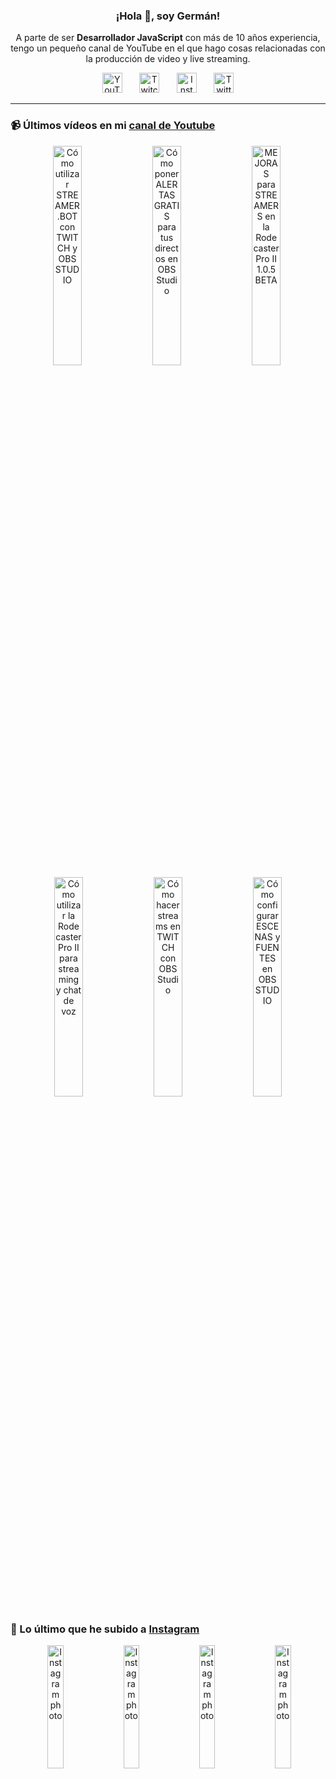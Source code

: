 <p align="center" width="300">
  <h3 align="center">¡Hola 👋, soy Germán!</h3>
</p>

<p align="center">A parte de ser <strong>Desarrollador JavaScript</strong> con más de 10 años experiencia, tengo un pequeño canal de YouTube en el que hago cosas relacionadas con la producción de video y live streaming.</p>

<p align="center">
  <a href="https://youtube.com/@germix" target="blank"><img src="https://cdn.simpleicons.org/youtube/FF0000" alt="YouTube" title="YouTube" width="32px" /></a>
  &#8287;&#8287;&#8287;&#8287;&#8287;
  <a href="https://twitch.tv/germix_tv" target="blank"><img src="https://cdn.simpleicons.org/twitch/9146FF" alt="Twitch" title="Twitch" width="32px" /></a>
  &#8287;&#8287;&#8287;&#8287;&#8287;
  <a href="https://instagram.com/germix_tv" target="blank"><img src="https://cdn.simpleicons.org/instagram/E4405F" alt="Instagram" title="Instagram" width="32px" /></a>
  &#8287;&#8287;&#8287;&#8287;&#8287;
  <a href="https://twitter.com/germix_tv" target="blank"><img src="https://cdn.simpleicons.org/twitter/1DA1F2" alt="Twitter" title="Twitter" width="32px" />
  </a>
</p>

<hr />

<p align="center">
  <h3>📹 Últimos vídeos en mi <a href="https://youtube.com/@germix?sub_confirmation=1" target="blank">canal de Youtube</a></h3>
</p>
<p align="center">&#8287;<a href="https://youtu.be/2AilFoiYnlc" target="blank"><img width="30%" src="https://img.youtube.com/vi/2AilFoiYnlc/mqdefault.jpg" alt="Cómo utilizar STREAMER.BOT con TWITCH y OBS STUDIO" title="Cómo utilizar STREAMER.BOT con TWITCH y OBS STUDIO" /></a>  &#8287;<a href="https://youtu.be/3EUPLZjGjkY" target="blank"><img width="30%" src="https://img.youtube.com/vi/3EUPLZjGjkY/mqdefault.jpg" alt="Cómo poner ALERTAS GRATIS para tus directos en OBS Studio" title="Cómo poner ALERTAS GRATIS para tus directos en OBS Studio" /></a>  &#8287;<a href="https://youtu.be/3mLzME7gODA" target="blank"><img width="30%" src="https://img.youtube.com/vi/3mLzME7gODA/mqdefault.jpg" alt="MEJORAS para STREAMERS en la Rodecaster Pro II 1.0.5 BETA" title="MEJORAS para STREAMERS en la Rodecaster Pro II 1.0.5 BETA" /></a>  &#8287;<a href="https://youtu.be/8784wBhHpVo" target="blank"><img width="30%" src="https://img.youtube.com/vi/8784wBhHpVo/mqdefault.jpg" alt="Cómo utilizar la Rodecaster Pro II para streaming y chat de voz" title="Cómo utilizar la Rodecaster Pro II para streaming y chat de voz" /></a>  &#8287;<a href="https://youtu.be/L-Fe5wee3uM" target="blank"><img width="30%" src="https://img.youtube.com/vi/L-Fe5wee3uM/mqdefault.jpg" alt="Cómo hacer streams en TWITCH con OBS Studio" title="Cómo hacer streams en TWITCH con OBS Studio" /></a>  &#8287;<a href="https://youtu.be/TjLFIa8oTSs" target="blank"><img width="30%" src="https://img.youtube.com/vi/TjLFIa8oTSs/mqdefault.jpg" alt="Cómo configurar ESCENAS y FUENTES en OBS STUDIO" title="Cómo configurar ESCENAS y FUENTES en OBS STUDIO" /></a></p>

<p align="center">
  <h3>📸 Lo último que he subido a <a href="https://instagram.com/germix_tv" target="blank">Instagram</a></h3>
</p>
<p align="center">&#8287;<a href='https://instagram.com/p/C46WxATRnW8' target='_blank'><img width='22.5%' src='https://instagram.flhr13-1.fna.fbcdn.net/v/t51.29350-15/434325694_912619217265708_7451180728097506693_n.jpg?stp=dst-jpg_e15_fr_p1080x1080&_nc_ht=instagram.flhr13-1.fna.fbcdn.net&_nc_cat=100&_nc_ohc=TvUJco-ZV3IAX-h1hlR&edm=APU89FABAAAA&ccb=7-5&oh=00_AfDf3ynhf9MYrfYbiZub0G1cTZ9_-vUPlBnYy1cpSsK1eg&oe=6603C3BC&_nc_sid=bc0c2c' alt='Instagram photo' /></a>  &#8287;<a href='https://instagram.com/p/C3Dd47mNPze' target='_blank'><img width='22.5%' src='https://instagram.flhr13-1.fna.fbcdn.net/v/t51.29350-15/425678998_3571773086486189_5350469255201107473_n.jpg?stp=dst-jpg_e15&_nc_ht=instagram.flhr13-1.fna.fbcdn.net&_nc_cat=105&_nc_ohc=YkfdCr4yL3oAX-mUNWh&edm=APU89FABAAAA&ccb=7-5&oh=00_AfBrJMcj5VchFQ0tab0CvuRSSPjwTLYpkhXGK-GeYg1HwQ&oe=66036E8F&_nc_sid=bc0c2c' alt='Instagram photo' /></a>  &#8287;<a href='https://instagram.com/p/C20fYV1R6j4' target='_blank'><img width='22.5%' src='https://instagram.flhr13-1.fna.fbcdn.net/v/t51.29350-15/424435686_2059874617721958_2940000356520140962_n.jpg?stp=dst-jpg_e15_fr_p1080x1080&_nc_ht=instagram.flhr13-1.fna.fbcdn.net&_nc_cat=106&_nc_ohc=jpHZ_7duUAUAX_HE-oW&edm=APU89FABAAAA&ccb=7-5&oh=00_AfAk0XT438mk-OLdQgwdiIWUd56Jdtp9nhqkdtconr3VaA&oe=6603BECF&_nc_sid=bc0c2c' alt='Instagram photo' /></a>  &#8287;<a href='https://instagram.com/p/C2AzxfsNNiL' target='_blank'><img width='22.5%' src='https://instagram.flhr13-1.fna.fbcdn.net/v/t51.29350-15/418647922_1476862129556248_4384628896301025132_n.jpg?stp=dst-jpg_e15&_nc_ht=instagram.flhr13-1.fna.fbcdn.net&_nc_cat=104&_nc_ohc=Xlsnfda3WcYAX9VlVPI&edm=APU89FABAAAA&ccb=7-5&oh=00_AfA_5ZdXDEgtO4aSAvN1bEmtjuJauIMO3zI_e06ASyRAJw&oe=66040AD6&_nc_sid=bc0c2c' alt='Instagram photo' /></a></p>